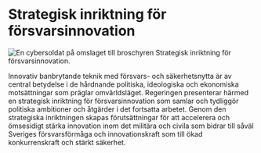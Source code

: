 # Strategisk inriktning för försvarsinnovation

![En cybersoldat på omslaget till broschyren Strategisk inriktning för försvarsinnovation.](/contentassets/38380ae279be406a9775a6d54002503e/strategisk-inriktning-for-forsvarsinnovation_sida_01.png?width=150&quality=85)


Innovativ banbrytande teknik med försvars\- och säkerhetsnytta är av central betydelse i de hårdnande politiska, ideologiska och ekonomiska motsättningar som präglar omvärldsläget. Regeringen presenterar härmed en strategisk inriktning för försvarsinnovation som samlar och tydliggör politiska ambitioner och åtgärder i det fortsatta arbetet. Genom den strategiska inriktningen skapas förutsättningar för att accelerera och ömsesidigt stärka innovation inom det militära och civila som bidrar till såväl Sveriges försvarsförmåga och innovationskraft som till ökad konkurrenskraft och stärkt säkerhet.
